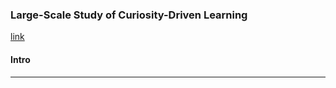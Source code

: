 ### Large-Scale Study of Curiosity-Driven Learning
[link](https://arxiv.org/pdf/1808.04355.pdf)

#### Intro 


<!--- *********************************************************************************************************************************************** --->
--- 